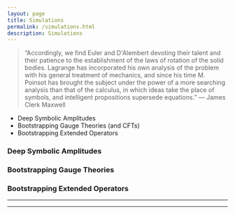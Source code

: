 ```yaml
---
layout: page
title: Simulations
permalink: /simulations.html
description: Simulations
---
```



>“Accordingly, we find Euler and D'Alembert devoting their talent and their patience to the establishment of the laws of rotation of the solid bodies. Lagrange has incorporated his own analysis of the problem with his general treatment of mechanics, and since his time M. Poinsot has brought the subject under the power of a more searching analysis than that of the calculus, in which ideas take the place of symbols, and intelligent propositions supersede equations.”
>― James Clerk Maxwell

- Deep Symbolic Amplitudes
- Bootstrapping Gauge Theories (and CFTs)
- Bootstrapping Extended Operators

### Deep Symbolic Amplitudes
### Bootstrapping Gauge Theories
### Bootstrapping Extended Operators
***
***